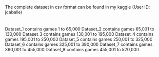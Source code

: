 The complete dataset in csv format can be found in my kaggle (User ID: jcaballe)
#
Dataset_1 contains games 1 to 65,000 
Dataset_2 contains games 65,001 to 130,000 
Dataset_3 contains games 130,001 to 195,000
Dataset_4 contains games 195,001 to 250,000
Dataset_5 contains games 250,001 to 325,000 
Dataset_6 contains games 325,001 to 390,000 
Dataset_7 contains games 390,001 to 455,000 
Dataset_8 contains games 455,001 to 520,000

